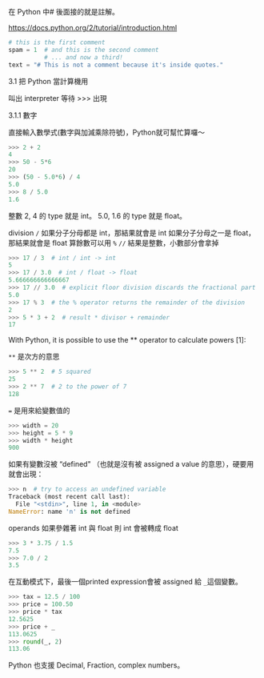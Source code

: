 在 Python 中# 後面接的就是註解。

https://docs.python.org/2/tutorial/introduction.html

```Python
# this is the first comment
spam = 1  # and this is the second comment
          # ... and now a third!
text = "# This is not a comment because it's inside quotes."
```

3.1 把 Python 當計算機用

叫出 interpreter 等待 >>> 出現

3.1.1 數字


直接輸入數學式(數字與加減乘除符號)，Python就可幫忙算囉～

```Python
>>> 2 + 2
4
>>> 50 - 5*6
20
>>> (50 - 5.0*6) / 4
5.0
>>> 8 / 5.0
1.6
```

整數 2, 4 的 type 就是 int。
5.0, 1.6 的 type 就是 float。

division `/` 如果分子分母都是 int，那結果就會是 int
如果分子分母之一是 float，那結果就會是 float
算餘數可以用 `%`
`//` 結果是整數，小數部分會拿掉

```Python
>>> 17 / 3  # int / int -> int
5
>>> 17 / 3.0  # int / float -> float
5.666666666666667
>>> 17 // 3.0  # explicit floor division discards the fractional part
5.0
>>> 17 % 3  # the % operator returns the remainder of the division
2
>>> 5 * 3 + 2  # result * divisor + remainder
17	
```

With Python, it is possible to use the ** operator to calculate powers [1]:

`**` 是次方的意思

```Python
>>> 5 ** 2  # 5 squared
25
>>> 2 ** 7  # 2 to the power of 7
128
```

`=` 是用來給變數值的

```Python
>>> width = 20
>>> height = 5 * 9
>>> width * height
900
```

如果有變數沒被 “defined" （也就是沒有被 assigned a value 的意思），硬要用就會出現：

```Python
>>> n  # try to access an undefined variable
Traceback (most recent call last):
  File "<stdin>", line 1, in <module>
NameError: name 'n' is not defined
``` 

operands 如果參雜著 int 與 float
則 int 會被轉成 float

```Python
>>> 3 * 3.75 / 1.5
7.5
>>> 7.0 / 2
3.5
```

在互動模式下，最後一個printed expression會被 assigned 給 `_`這個變數。

```Python
>>> tax = 12.5 / 100
>>> price = 100.50
>>> price * tax
12.5625
>>> price + _
113.0625
>>> round(_, 2)
113.06
```

Python 也支援 Decimal, Fraction, complex numbers。

